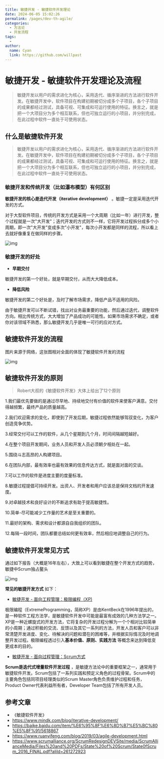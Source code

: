 ```yaml
---
title: 敏捷开发 - 敏捷软件开发理论
date: 2024-06-05 15:02:26
permalink: /pages/dev-th-agile/
categories:
  - 方法论
  - 开发流程
tags:
  - 
author: 
  name: Cyan
  link: https://github.com/willpast
---
```

# 敏捷开发 - 敏捷软件开发理论及流程

>
> 敏捷开发以用户的需求进化为核心，采用迭代、循序渐进的方法进行软件开发。在敏捷开发中，软件项目在构建初期被切分成多个子项目，各个子项目的成果都经过测试，具备可视、可集成和可运行使用的特征。换言之，就是把一个大项目分为多个相互联系，但也可独立运行的小项目，并分别完成，在此过程中软件一直处于可使用状态。
 

## 什么是敏捷软件开发

>
> 敏捷开发以用户的需求进化为核心，采用迭代、循序渐进的方法进行软件开发。在敏捷开发中，软件项目在构建初期被切分成多个子项目，各个子项目的成果都经过测试，具备可视、可集成和可运行使用的特征。换言之，就是把一个大项目分为多个相互联系，但也可独立运行的小项目，并分别完成，在此过程中软件一直处于可使用状态。

### 敏捷开发和传统开发（比如瀑布模型）有何区别

**敏捷开发的核心是迭代开发（iterative development）** 。敏捷一定是采用迭代开发的方式。

对于大型软件项目，传统的开发方式是采用一个大周期（比如一年）进行开发，整个过程就是一次"大开发"；迭代开发的方式则不一样，它将开发过程拆分成多个小周期，即一次"大开发"变成多次"小开发"，每次小开发都是同样的流程，所以看上去就好像重复在做同样的步骤。

![img](https://cdn.jsdelivr.net/gh/willpast/image/blog/ka_java/agile-3.png)

### 敏捷开发的好处

  * **早期交付**

敏捷开发的第一个好处，就是早期交付，从而大大降低成本。

  * **降低风险**

敏捷开发的第二个好处是，及时了解市场需求，降低产品不适用的风险。

由于敏捷开发可以不断试错，找出对业务最重要的功能，然后通过迭代，调整软件方向。相比传统方式，大大增加了产品成功的可能性。如果市场需求不确定，或者你对该领域不熟悉，那么敏捷开发几乎是唯一可行的应对方式。

## 敏捷软件开发的流程

图片来源于网络，这张图相对全面的体现了敏捷软件开发的流程

![img](https://cdn.jsdelivr.net/gh/willpast/image/blog/ka_java/agile-2.png)

## 敏捷软件开发的原则

> Robert大叔的《敏捷软件开发》大体上给出了12个原则

1.我们最优先要做的是通过尽早地、持续地交付有价值的软件来使客户满意。交付得越频繁，最终产品的质量越高。

2.我们欢迎需求的变化，即使到了开发后期，敏捷过程依然能够驾驭变化，为客户创造竞争优势。

3.经常交付可以工作的软件，从几个星期到几个月，时间间隔越短越好。

4.在整个项目开发期间，业务人员和开发人员必须朝夕相处在一起。

5.围绕斗志高昂的人构建项目。

6.在团队内部，最有效率也最有效果的信息传达方式，就是面对面的交谈。

7.可以工作的软件是进度主要的度量标准。

8.敏捷过程提倡可持续开发。出资人、开发者和用户应该总是保持文档的开发速度。

9.对卓越技术和良好设计的不断追求有助于提高敏捷性。

10.简单-尽可能减少工作量的艺术是至关重要的。

11.最好的架构、需求和设计都源自自我组织的团队。

12.每隔一段时间，团队都要总结如何更有效率，然后相应地调整自己的行为。

## 敏捷软件开发常见方式

通过如下报告（大概是16年左右），大致上可以看到敏捷在整个开发方式的趋势，敏捷中Scrum独占鳌头

![img](https://cdn.jsdelivr.net/gh/willpast/image/blog/ka_java/agile-1.png)

**常见的敏捷开发方式** 如下：

  * [敏捷开发 - 面向工程管理：极限编程（XP)](/pages/dev-th-agile-xp)

极限编程（ExtremeProgramming，简称XP）是由KentBeck在1996年提出的，是一种软件工程方法学，是敏捷软件开发中可能是最富有成效的几种方法学之一。XP是一种近螺旋式的开发方法，它将复杂的开发过程分解为一个个相对比较简单的小周期；通过积极的交流、反馈以及其它一系列的方法，开发人员和客户可以非常清楚开发进度、变化、待解决的问题和潜在的困难等，并根据实际情况及时地调整开发过程。极限编程透过引入**基本价值、原则、实践方法**
等概念来达到降低变更成本的目的。

  * [敏捷开发 - 面向过程管理：Scrum方式](/pages/dev-th-agile-scrum)

**Scrum是迭代式增量软件开发过程**
，是敏捷方法论中的重要框架之一，通常用于敏捷软件开发。Scrum包括了一系列实践和预定义角色的过程骨架。Scrum中的主要角色包括同项目经理类似的Scrum
Master角色负责维护过程和任务，Product Owner代表利益所有者，Developer Team包括了所有开发人员。

## 参考文章

  * 《敏捷软件开发》
  * https://www.mindk.com/blog/iterative-development/
  * https://baike.baidu.com/item/%E6%95%8F%E6%8D%B7%E5%BC%80%E5%8F%91/5618867
  * https://www.ruanyifeng.com/blog/2019/03/agile-development.html
  * https://www.scrumalliance.org/ScrumRedesignDEVSite/media/ScrumAllianceMedia/Files%20and%20PDFs/State%20of%20Scrum/State0fScrum_2016_FINAL.pdf?aliId=261272923

 